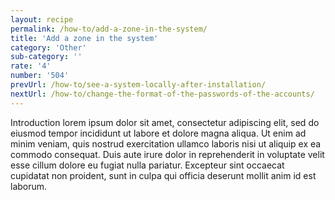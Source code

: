 ```yaml
---
layout: recipe
permalink: /how-to/add-a-zone-in-the-system/
title: 'Add a zone in the system'
category: 'Other'
sub-category: ''
rate: '4'
number: '504'
prevUrl: /how-to/see-a-system-locally-after-installation/
nextUrl: /how-to/change-the-format-of-the-passwords-of-the-accounts/
---
```


Introduction lorem ipsum dolor sit amet, consectetur adipiscing elit, sed do eiusmod tempor incididunt ut labore et dolore magna aliqua. Ut enim ad minim veniam, quis nostrud exercitation ullamco laboris nisi ut aliquip ex ea commodo consequat. Duis aute irure dolor in reprehenderit in voluptate velit esse cillum dolore eu fugiat nulla pariatur. Excepteur sint occaecat cupidatat non proident, sunt in culpa qui officia deserunt mollit anim id est laborum.

